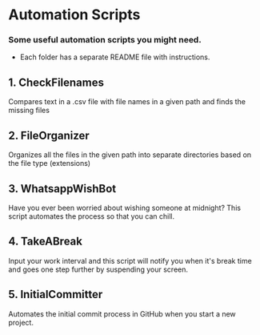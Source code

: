 # Automation Scripts
### Some useful automation scripts you might need. <br>
- Each folder has a separate README file with instructions.<br>


## 1. CheckFilenames <br>
   Compares text in a .csv file with file names in a given path and finds the missing files

## 2. FileOrganizer <br>
   Organizes all the files in the given path into separate directories based on the file type (extensions) 

## 3. WhatsappWishBot <br>
   Have you ever been worried about wishing someone at midnight? This script automates the process so that you can chill.
   
## 4. TakeABreak <br>
 Input your work interval and this script will notify you when it's break time and goes one step further by suspending your screen.
 
 ## 5. InitialCommitter <br>
 Automates the initial commit process in GitHub when you start a new project.

